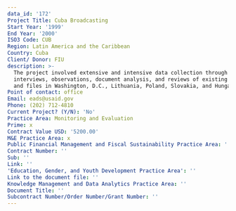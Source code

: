 ```yaml
---
data_id: '172'
Project Title: Cuba Broadcasting
Start Year: '1999'
End Year: '2000'
ISO3 Code: CUB
Region: Latin America and the Caribbean
Country: Cuba
Client/ Donor: FIU
description: >-
  The project involved extensive and intensive data collection through on-site
  interviews, observations, document analysis, and reviews of existing records
  and files in Washington, D.C., Lithuania, Poland, Slovakia, and Hungary.
Point of contact: office
Email: eads@usaid.gov
Phone: (202) 712-4810
Current Project? (Y/N): 'No'
Practice Area: Monitoring and Evaluation
Prime: x
Contract Value USD: '5200.00'
M&E Practice Area: x
Public Financial Management and Fiscal Sustainability Practice Area: ''
Contract Number: ''
Sub: ''
Link: ''
'Education, Gender, and Youth Development Practice Area': ''
Link to the document file: ''
Knowledge Management and Data Analytics Practice Area: ''
Document Title: ''
Subcontract Number/Order Number/Grant Number: ''
---
```

